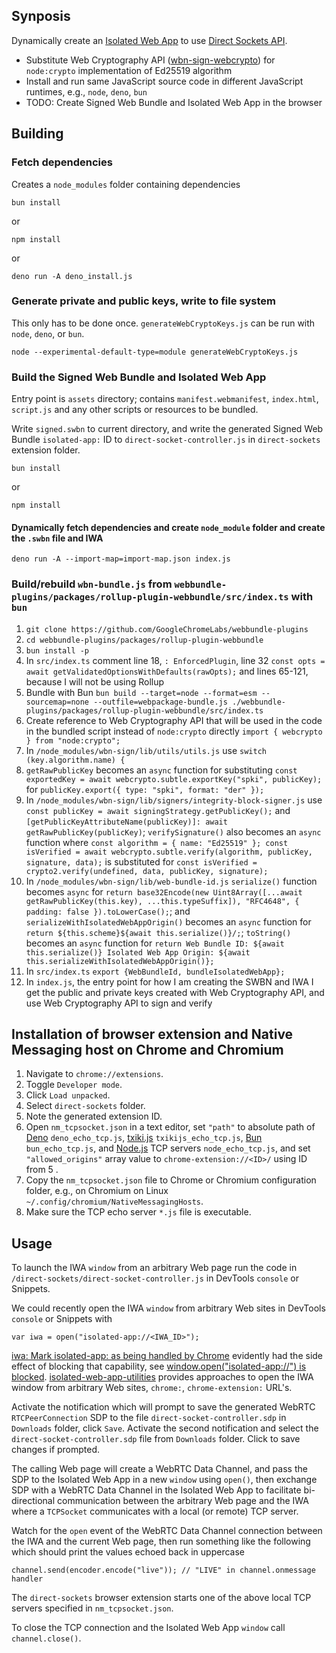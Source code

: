 ## Synposis

Dynamically create an [Isolated Web App](https://github.com/WICG/isolated-web-apps/blob/main/README.md) to use [Direct Sockets API](https://wicg.github.io/direct-sockets/).

- Substitute Web Cryptography API ([wbn-sign-webcrypto](https://github.com/guest271314/wbn-sign-webcrypto)) for `node:crypto` implementation of Ed25519 algorithm 
- Install and run same JavaScript source code in different JavaScript runtimes, e.g., `node`, `deno`, `bun`
- TODO: Create Signed Web Bundle and Isolated Web App in the browser

## Building

### Fetch dependencies

Creates a `node_modules` folder containing dependencies

```
bun install
```

or 

```
npm install
```

or 

```
deno run -A deno_install.js
```

### Generate private and public keys, write to file system 

This only has to be done once. `generateWebCryptoKeys.js` can be run with `node`, `deno`, or `bun`.

```
node --experimental-default-type=module generateWebCryptoKeys.js
```

### Build the Signed Web Bundle and Isolated Web App


Entry point is `assets` directory; contains `manifest.webmanifest`, `index.html`, `script.js` and any other scripts or resources to be bundled. 

Write `signed.swbn` to current directory, and write the generated Signed Web Bundle `isolated-app:` ID to `direct-socket-controller.js` in `direct-sockets` extension folder.

```
bun install
```

or 

```
npm install
```

#### Dynamically fetch dependencies and create `node_module` folder and create the `.swbn` file and IWA

```
deno run -A --import-map=import-map.json index.js
```

### Build/rebuild `wbn-bundle.js` from `webbundle-plugins/packages/rollup-plugin-webbundle/src/index.ts` with `bun`


1. `git clone https://github.com/GoogleChromeLabs/webbundle-plugins`
2. `cd webbundle-plugins/packages/rollup-plugin-webbundle`
3. `bun install -p`
4. In `src/index.ts` comment line 18, `: EnforcedPlugin`, line 32 `const opts = await getValidatedOptionsWithDefaults(rawOpts);` and lines 65-121, because I will not be using Rollup
5. Bundle with Bun `bun build --target=node --format=esm --sourcemap=none --outfile=webpackage-bundle.js ./webbundle-plugins/packages/rollup-plugin-webbundle/src/index.ts`
6. Create reference to Web Cryptography API that will be used in the code in the bundled script instead of `node:crypto` directly `import { webcrypto } from "node:crypto";`
7. In `/node_modules/wbn-sign/lib/utils/utils.js` use `switch (key.algorithm.name) {`
8. `getRawPublicKey` becomes an `async` function for substituting `const exportedKey = await webcrypto.subtle.exportKey("spki", publicKey);` for `publicKey.export({ type: "spki", format: "der" });`
9. In `/node_modules/wbn-sign/lib/signers/integrity-block-signer.js` use `const publicKey = await signingStrategy.getPublicKey();` and `[getPublicKeyAttributeName(publicKey)]: await getRawPublicKey(publicKey)`; `verifySignature()` also becomes an `async` function where `const algorithm = { name: "Ed25519" }; const isVerified = await webcrypto.subtle.verify(algorithm, publicKey, signature, data);` is substituted for `const isVerified = crypto2.verify(undefined, data, publicKey, signature);`
10. In `/node_modules/wbn-sign/lib/web-bundle-id.js` `serialize()` function becomes `async` for `return base32Encode(new Uint8Array([...await getRawPublicKey(this.key), ...this.typeSuffix]), "RFC4648", { padding: false }).toLowerCase();`; and `serializeWithIsolatedWebAppOrigin()` becomes an `async` function for `return ${this.scheme}${await this.serialize()}/;`; `toString()` becomes an `async` function for `return Web Bundle ID: ${await this.serialize()} Isolated Web App Origin: ${await this.serializeWithIsolatedWebAppOrigin()};`
11. In `src/index.ts` `export {WebBundleId, bundleIsolatedWebApp};`
12. In `index.js`, the entry point for how I am creating the SWBN and IWA I get the public and private keys created with Web Cryptography API, and use Web Cryptography API to sign and verify

## Installation of browser extension and Native Messaging host on Chrome and Chromium

1. Navigate to `chrome://extensions`.
2. Toggle `Developer mode`.
3. Click `Load unpacked`.
4. Select `direct-sockets` folder.
5. Note the generated extension ID.
6. Open `nm_tcpsocket.json` in a text editor, set `"path"` to absolute path of [Deno](https://github.com/denoland/deno) `deno_echo_tcp.js`, [txiki.js](https://github.com/saghul/txiki.js) `txikijs_echo_tcp.js`, [Bun](https://github.com/oven-sh/bun) `bun_echo_tcp.js`, and [Node.js](https://github.com/nodejs/node) TCP servers `node_echo_tcp.js`, and set `"allowed_origins"` array value to `chrome-extension://<ID>/` using ID from 5 . 
7. Copy the `nm_tcpsocket.json` file to Chrome or Chromium configuration folder, e.g., on Chromium on Linux `~/.config/chromium/NativeMessagingHosts`.
8. Make sure the TCP echo server `*.js` file is executable.

## Usage 
To launch the IWA `window` from an arbitrary Web page run the code in `/direct-sockets/direct-socket-controller.js` in DevTools `console` or Snippets.

We could recently open the IWA `window` from arbitrary Web sites in DevTools `console` or Snippets with 

```
var iwa = open("isolated-app://<IWA_ID>");
```

[iwa: Mark isolated-app: as being handled by Chrome](https://chromium-review.googlesource.com/c/chromium/src/+/5466063) evidently had the side effect of blocking that capability, see [window.open("isolated-app://<ID>") is blocked](https://issues.chromium.org/issues/339994757#comment6). [isolated-web-app-utilities](https://github.com/guest271314/isolated-web-app-utilities) provides approaches to open the IWA window from arbitrary Web sites, `chrome:`, `chrome-extension:` URL's.

Activate the notification which will prompt to save the generated WebRTC `RTCPeerConnection` SDP to the file `direct-socket-controller.sdp` in `Downloads` folder, click `Save`. Activate the second notification and select the `direct-socket-controller.sdp` file from `Downloads` folder. Click to save changes if prompted.

The calling Web page will create a WebRTC Data Channel, and pass the SDP to the Isolated Web App in a new `window` using `open()`, then exchange SDP with a WebRTC Data Channel in the Isolated Web App to facilitate bi-directional communication between the arbitrary Web page and the IWA where a `TCPSocket` communicates with a local (or remote) TCP server.

Watch for the `open` event of the WebRTC Data Channel connection between the IWA and the current Web page, then run something like the following which should print the values echoed back in uppercase


```
channel.send(encoder.encode("live")); // "LIVE" in channel.onmessage handler
```

The `direct-sockets` browser extension starts one of the above local TCP servers specified in `nm_tcpsocket.json`.

To close the TCP connection and the Isolated Web App `window` call `channel.close()`.

